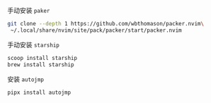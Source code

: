 
手动安装 `paker`

```bash
git clone --depth 1 https://github.com/wbthomason/packer.nvim\
 ~/.local/share/nvim/site/pack/packer/start/packer.nvim
```

手动安装 `starship`
```bash
scoop install starship
brew install starship
```

安装 `autojmp`
```bash
pipx install autojmp
```
